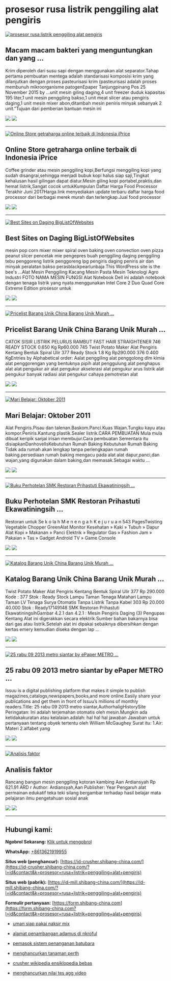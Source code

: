 # prosesor rusa listrik penggiling alat pengiris

<a href="https://swt.shibang-china.com/?l=id&img&k=prosesor+rusa+listrik+penggiling+alat+pengiris" target="_blank">![prosesor rusa listrik penggiling alat pengiris](http://static.shibang-china.com/all-800x300/85.jpg)</a>

## Macam macam bakteri yang menguntungkan dan yang …
Krim diperoleh dari susu sapi dengan menggunakan alat separator.Tahap pertama pembuatan mentega adalah standarisasi komposisi krim yang dilanjutkan dengan proses pasteurisasi krim (pasteurisasi adalah proses membunuh mikroorganisme patogenEpaper Tanjungpinang Pos 25 November 2015 by …unit mesin giling daging,4 unit freezer duduk kapasitas 195 liter,1 unit mesin penggiling bakso,1 unit meat slicer atau pengiris daging,1 unit mesin mixer abon,ditambah mesin peniris minyak sebanyak 2 unit.”Tujuan dari pemberian bantuan mesin ini


<a href="https://whatsapp.shibangsoft.com/WhatsApp.php" target="_blank" title="WhatsApp">![](http://static.shibang-china.com/icon/whatsapp.png)</a> <a href="https://swt.shibang-china.com/?l=id&icon&k=prosesor+rusa+listrik+penggiling+alat+pengiris" target="_blank">![](http://static.shibang-china.com/icon/chat-id.png)</a>

---

<a href="https://swt.shibang-china.com/?l=id&img&k=prosesor+rusa+listrik+penggiling+alat+pengiris" target="_blank">![Online Store getraharga online terbaik di Indonesia iPrice](http://static.shibang-china.com/all-800x300/77.jpg)</a>

## Online Store getraharga online terbaik di Indonesia iPrice
Coffee grinder atau mesin penggiling kopi,Berfungsi menggiling kopi yang sudah disangrai,sehingga menjadi bubuk kopi halus siap saji,Tingkat kehalusan hasil gilingan dapat diatur.Mesin giling kopi portabel,praktis,dan hemat listrik,Sangat cocok untukKumpulan Daftar Harga Food Processor Terakhir Juni 2017Harga.link menyediakan update terbaru daftar harga food processor dari berbagai merek murah dan terlengkap.Jual food processor


<a href="https://whatsapp.shibangsoft.com/WhatsApp.php" target="_blank" title="WhatsApp">![](http://static.shibang-china.com/icon/whatsapp.png)</a> <a href="https://swt.shibang-china.com/?l=id&icon&k=prosesor+rusa+listrik+penggiling+alat+pengiris" target="_blank">![](http://static.shibang-china.com/icon/chat-id.png)</a>

---

<a href="https://swt.shibang-china.com/?l=id&img&k=prosesor+rusa+listrik+penggiling+alat+pengiris" target="_blank">![Best Sites on Daging BigListOfWebsites](http://static.shibang-china.com/all-800x300/398.jpg)</a>

## Best Sites on Daging BigListOfWebsites
mesin pop corn mixer mixer spiral oven baking oven convection oven pizza peanut slicer pencetak mie pengepres buah penggiling daging penggiling tebu penggoreng listrik penggoreng lpg pengiris daging peniris air dan minyak peralatan bakso perasblackpearlunbaja This WordPress site is the bee's …Alat Mesin Penggiling Kacang Mesin Pasta Mesin Teknologi Agro Industri FOTO NAMA MESIN FUNGSI Alat Notebook Dell ini adalah notebook dengan tenaga listrik yang nyata.menggunakan Intel Core 2 Duo Quad Core Extreme Edition prosesor untuk


<a href="https://whatsapp.shibangsoft.com/WhatsApp.php" target="_blank" title="WhatsApp">![](http://static.shibang-china.com/icon/whatsapp.png)</a> <a href="https://swt.shibang-china.com/?l=id&icon&k=prosesor+rusa+listrik+penggiling+alat+pengiris" target="_blank">![](http://static.shibang-china.com/icon/chat-id.png)</a>

---

<a href="https://swt.shibang-china.com/?l=id&img&k=prosesor+rusa+listrik+penggiling+alat+pengiris" target="_blank">![Pricelist Barang Unik China Barang Unik Murah …](http://static.shibang-china.com/all-800x300/1199.jpg)</a>

## Pricelist Barang Unik China Barang Unik Murah …
CATOK SISIR LISTRIK PELURUS RAMBUT FAST HAIR STRAIGHTENER 746 READY STOCK 0.650 Kg Rp60.000 745 Twist Potato Maker Alat Pengiris Kentang Bentuk Spiral Ulir 377 Ready Stock 1.8 Kg Rp290.000 376 0.400 KgEntries by Alphabetical order: Aalat penggiling alat penggolong dlm kimia alat penggorengan yang bentuknya pipih alat penggulung alat penghapus alat alat pengukur air alat pengukur akselerasi alat pengukur arus listrik alat pengukur banyak radiasi alat pengukur cahaya pemotretan alat


<a href="https://whatsapp.shibangsoft.com/WhatsApp.php" target="_blank" title="WhatsApp">![](http://static.shibang-china.com/icon/whatsapp.png)</a> <a href="https://swt.shibang-china.com/?l=id&icon&k=prosesor+rusa+listrik+penggiling+alat+pengiris" target="_blank">![](http://static.shibang-china.com/icon/chat-id.png)</a>

---

<a href="https://swt.shibang-china.com/?l=id&img&k=prosesor+rusa+listrik+penggiling+alat+pengiris" target="_blank">![Mari Belajar: Oktober 2011](http://static.shibang-china.com/all-800x300/562.jpg)</a>

## Mari Belajar: Oktober 2011
Alat Pengiris.Pisau dan talenan.Baskom.Panci.Kuas Wajan.Tungku kayu atau kompor.Peniris.Kantung plastik.Sealer listrik.CARA PEMBUATAN Mula mula dibuat keripik sanjai irisan membujur.Cara pembuatan Sementara itu disiapkanDanhovellsKebutuhan Rumah Baking Kebutuhan Rumah Baking Tidak ada rumah akan lengkap tanpa perlengkapan rumah baking.persediaan rumah baking mengacu pada alat alat dapur,panci,dan wajan,yang digunakan dalam baking,dan memasak.Sebagai waktu …


<a href="https://whatsapp.shibangsoft.com/WhatsApp.php" target="_blank" title="WhatsApp">![](http://static.shibang-china.com/icon/whatsapp.png)</a> <a href="https://swt.shibang-china.com/?l=id&icon&k=prosesor+rusa+listrik+penggiling+alat+pengiris" target="_blank">![](http://static.shibang-china.com/icon/chat-id.png)</a>

---

<a href="https://swt.shibang-china.com/?l=id&img&k=prosesor+rusa+listrik+penggiling+alat+pengiris" target="_blank">![Buku Perhotelan SMK Restoran Prihastuti Ekawatiningsih …](http://static.shibang-china.com/all-800x300/24.jpg)</a>

## Buku Perhotelan SMK Restoran Prihastuti Ekawatiningsih …
Restoran untuk Se k o la h M e n e n g a h K e j u r u a n 543 PagesTwisting Vegetable Chopper GreenAlat Monitor Kesehatan » Kaki » Tubuh » Dapur Alat Kopi » Makanan » Panci Elektrik » Regulator Gas » Fashion Jam » Pakaian » Tas » Gadget Android TV » Game Console


<a href="https://whatsapp.shibangsoft.com/WhatsApp.php" target="_blank" title="WhatsApp">![](http://static.shibang-china.com/icon/whatsapp.png)</a> <a href="https://swt.shibang-china.com/?l=id&icon&k=prosesor+rusa+listrik+penggiling+alat+pengiris" target="_blank">![](http://static.shibang-china.com/icon/chat-id.png)</a>

---

<a href="https://swt.shibang-china.com/?l=id&img&k=prosesor+rusa+listrik+penggiling+alat+pengiris" target="_blank">![Katalog Barang Unik China Barang Unik Murah …](http://static.shibang-china.com/all-800x300/1088.jpg)</a>

## Katalog Barang Unik China Barang Unik Murah …
Twist Potato Maker Alat Pengiris Kentang Bentuk Spiral Ulir 377 Rp 290.000 Kode : 377 Stok : Ready Stock Lampu Taman Tenaga Matahari Lampu Taman LV Tenaga Surya Otomatis Tanpa Listrik Tanpa Kabel 303 Rp 20.000 40.000 Stok : Ready17149148 SMK Restoran Prihastuti EkawatiningsihGambar 4.2.1 dan 4.2.1 : Mesin Pengiris Daging (3) Pengupas Kentang Alat ini digerakkan secara elektrik.Sumber bahan bakarnya bisa dari gas atau listrik.Setelah alat ini dipakai sebaiknya dibersihkan dengan kertas emery kemudian diseka dengan lap …


<a href="https://whatsapp.shibangsoft.com/WhatsApp.php" target="_blank" title="WhatsApp">![](http://static.shibang-china.com/icon/whatsapp.png)</a> <a href="https://swt.shibang-china.com/?l=id&icon&k=prosesor+rusa+listrik+penggiling+alat+pengiris" target="_blank">![](http://static.shibang-china.com/icon/chat-id.png)</a>

---

<a href="https://swt.shibang-china.com/?l=id&img&k=prosesor+rusa+listrik+penggiling+alat+pengiris" target="_blank">![25 rabu 09 2013 metro siantar by ePaper METRO …](http://static.shibang-china.com/all-800x300/546.jpg)</a>

## 25 rabu 09 2013 metro siantar by ePaper METRO …
Issuu is a digital publishing platform that makes it simple to publish magazines,catalogs,newspapers,books,and more online.Easily share your publications and get them in front of Issuu’s millions of monthly readers.Title: 25 rabu 09 2013 metro siantar,AuthorhaligHistorySite Peringatan: Ini adalah terjemahan otomatis oleh mesin.Mungkin ada ketidakakuratan atau kelalaian.adalah: hal hal hal jawaban Jawaban untuk pertanyaan tentang obyek tertentu oleh William McGaughey Surat itu: 1.Air: Materi 2.alfabet yang


<a href="https://whatsapp.shibangsoft.com/WhatsApp.php" target="_blank" title="WhatsApp">![](http://static.shibang-china.com/icon/whatsapp.png)</a> <a href="https://swt.shibang-china.com/?l=id&icon&k=prosesor+rusa+listrik+penggiling+alat+pengiris" target="_blank">![](http://static.shibang-china.com/icon/chat-id.png)</a>

---

<a href="https://swt.shibang-china.com/?l=id&img&k=prosesor+rusa+listrik+penggiling+alat+pengiris" target="_blank">![Analisis faktor](http://static.shibang-china.com/all-800x300/1354.jpg)</a>

## Analisis faktor
Rancang bangun mesin penggiling kotoran kambing Aan Ardiansyah Rp 621.91 ARD r Author: Ardiansyah,Aan Publisher: Year Pengaruh alat permainan edukatif teka teki silang bergambar terhadap hasil belajar mata pelajaran ilmu pengetahuan sosial anak

<a href="https://whatsapp.shibangsoft.com/WhatsApp.php" target="_blank" title="WhatsApp">![](http://static.shibang-china.com/icon/whatsapp.png)</a> <a href="https://swt.shibang-china.com/?l=id&icon&k=prosesor+rusa+listrik+penggiling+alat+pengiris" target="_blank">![](http://static.shibang-china.com/icon/chat-id.png)</a>

---
## Hubungi kami:

**Ngobrol Sekarang:** [Klik untuk mengobrol](https://swt.shibang-china.com?l=id&contact&k=prosesor+rusa+listrik+penggiling+alat+pengiris)

**WhatsApp:**  [+8613621919955](https://whatsapp.shibangsoft.com/WhatsApp.php)

**Situs web (penghancur):** [https://id-crusher.shibang-china.com/](https://id-crusher.shibang-china.com/?l=id&contact&k=prosesor+rusa+listrik+penggiling+alat+pengiris)

**Situs web (pabrik):** [https://id-mill.shibang-china.com/](https://id-mill.shibang-china.com/?l=id&contact&k=prosesor+rusa+listrik+penggiling+alat+pengiris)

**Formulir pertanyaan:** [https://form.shibang-china.com](https://form.shibang-china.com?l=id&contact&k=prosesor+rusa+listrik+penggiling+alat+pengiris)

* [uman siap pakai naksir mix](../24/uman%20siap%20pakai%20naksir%20mix.md)

* [alamat penambangan adamus di nkroful](../18/alamat%20penambangan%20adamus%20di%20nkroful.md)

* [pemasok sistem penanganan batubara](../30/pemasok%20sistem%20penanganan%20batubara.md)

* [menghancurkan tanaman perth](../26/menghancurkan%20tanaman%20perth.md)

* [crusher wikipedia ensiklopedia bebas](../16/crusher%20wikipedia%20ensiklopedia%20bebas.md)

* [menghancurkan nilai tes agg video](../30/menghancurkan%20nilai%20tes%20agg%20video.md)